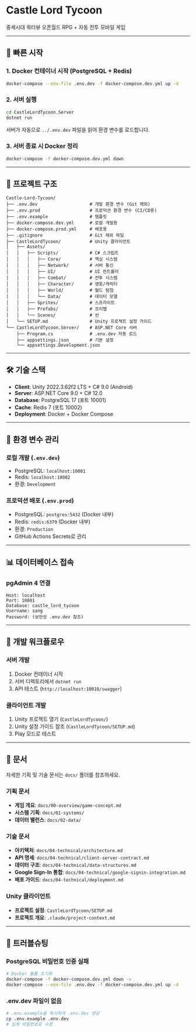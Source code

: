# Castle Lord Tycoon

중세시대 쿼터뷰 오픈월드 RPG + 자동 전투 모바일 게임

---

## 🚀 빠른 시작

### **1. Docker 컨테이너 시작** (PostgreSQL + Redis)

```bash
docker-compose --env-file .env.dev -f docker-compose.dev.yml up -d
```

### **2. 서버 실행**

```bash
cd CastleLordTycoon.Server
dotnet run
```

서버가 자동으로 `../.env.dev` 파일을 읽어 환경 변수를 로드합니다.

### **3. 서버 종료 시 Docker 정리**

```bash
docker-compose -f docker-compose.dev.yml down
```

---

## 📁 프로젝트 구조

```
Castle-Lord-Tycoon/
├── .env.dev                    # 개발 환경 변수 (Git 제외)
├── .env.prod                   # 프로덕션 환경 변수 (CI/CD용)
├── .env.example                # 템플릿
├── docker-compose.dev.yml      # 로컬 개발용
├── docker-compose.prod.yml     # 배포용
├── .gitignore                  # Git 제외 파일
├── CastleLordTycoon/           # Unity 클라이언트
│   ├── Assets/
│   │   ├── Scripts/            # C# 스크립트
│   │   │   ├── Core/           # 핵심 시스템
│   │   │   ├── Network/        # 서버 통신
│   │   │   ├── UI/             # UI 컨트롤러
│   │   │   ├── Combat/         # 전투 시스템
│   │   │   ├── Character/      # 영웅/캐릭터
│   │   │   ├── World/          # 월드 탐험
│   │   │   └── Data/           # 데이터 모델
│   │   ├── Sprites/            # 스프라이트
│   │   ├── Prefabs/            # 프리팹
│   │   └── Scenes/             # 씬
│   └── SETUP.md                # Unity 프로젝트 설정 가이드
└── CastleLordTycoon.Server/    # ASP.NET Core 서버
    ├── Program.cs              # .env.dev 자동 로드
    ├── appsettings.json        # 기본 설정
    └── appsettings.Development.json
```

---

## 🛠️ 기술 스택

- **Client**: Unity 2022.3.62f2 LTS + C# 9.0 (Android)
- **Server**: ASP.NET Core 9.0 + C# 12.0
- **Database**: PostgreSQL 17 (포트 10001)
- **Cache**: Redis 7 (포트 10002)
- **Deployment**: Docker + Docker Compose

---

## 🔐 환경 변수 관리

### **로컬 개발** (`.env.dev`)
- PostgreSQL: `localhost:10001`
- Redis: `localhost:10002`
- 환경: `Development`

### **프로덕션 배포** (`.env.prod`)
- PostgreSQL: `postgres:5432` (Docker 내부)
- Redis: `redis:6379` (Docker 내부)
- 환경: `Production`
- GitHub Actions Secrets로 관리

---

## 📊 데이터베이스 접속

### **pgAdmin 4 연결**
```
Host: localhost
Port: 10001
Database: castle_lord_tycoon
Username: sang
Password: (보안상 .env.dev 참조)
```

---

## 🎯 개발 워크플로우

### 서버 개발
1. Docker 컨테이너 시작
2. 서버 디렉토리에서 `dotnet run`
3. API 테스트 (`http://localhost:10010/swagger`)

### 클라이언트 개발
1. Unity 프로젝트 열기 (`CastleLordTycoon/`)
2. Unity 설정 가이드 참조 (`CastleLordTycoon/SETUP.md`)
3. Play 모드로 테스트

---

## 📝 문서

자세한 기획 및 기술 문서는 `docs/` 폴더를 참조하세요.

### 기획 문서
- **게임 개요**: `docs/00-overview/game-concept.md`
- **시스템 기획**: `docs/01-systems/`
- **데이터 밸런스**: `docs/02-data/`

### 기술 문서
- **아키텍처**: `docs/04-technical/architecture.md`
- **API 명세**: `docs/04-technical/client-server-contract.md`
- **데이터 구조**: `docs/04-technical/data-structures.md`
- **Google Sign-In 통합**: `docs/04-technical/google-signin-integration.md`
- **배포 가이드**: `docs/04-technical/deployment.md`

### Unity 클라이언트
- **프로젝트 설정**: `CastleLordTycoon/SETUP.md`
- **프로젝트 개요**: `.claude/project-context.md`

---

## 🔧 트러블슈팅

### **PostgreSQL 비밀번호 인증 실패**
```bash
# Docker 볼륨 초기화
docker-compose -f docker-compose.dev.yml down -v
docker-compose --env-file .env.dev -f docker-compose.dev.yml up -d
```

### **.env.dev 파일이 없음**
```bash
# .env.example을 복사하여 .env.dev 생성
cp .env.example .env.dev
# 실제 비밀번호로 수정
```
